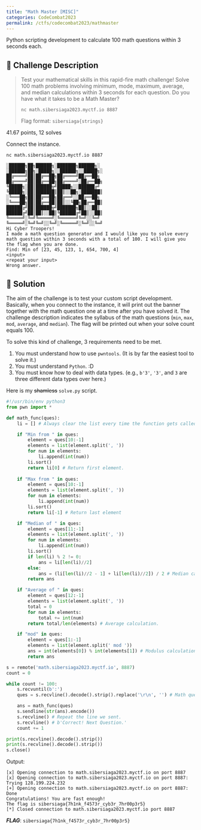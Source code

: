 ```yaml
---
title: "Math Master [MISC]"
categories: CodeCombat2023
permalink: /ctfs/codecombat2023/mathmaster
---
```


Python scripting development to calculate 100 math questions within 3 seconds each.

## 📁 Challenge Description
>Test your mathematical skills in this rapid-fire math challenge! Solve 100 math problems involving minimum, mode, maximum, average, and median calculations within 3 seconds for each question. Do you have what it takes to be a Math Master?
>
>`nc math.sibersiaga2023.myctf.io 8887`
>
>Flag format: `sibersiaga{strings}`

41.67 points, 12 solves

Connect the instance.

```
nc math.sibersiaga2023.myctf.io 8887

░██████╗██╗██████╗░███████╗██████╗░  ░██████╗██╗░█████╗░░██████╗░░█████╗░
██╔════╝██║██╔══██╗██╔════╝██╔══██╗  ██╔════╝██║██╔══██╗██╔════╝░██╔══██╗
╚█████╗░██║██████╦╝█████╗░░██████╔╝  ╚█████╗░██║███████║██║░░██╗░███████║
░╚═══██╗██║██╔══██╗██╔══╝░░██╔══██╗  ░╚═══██╗██║██╔══██║██║░░╚██╗██╔══██║
██████╔╝██║██████╦╝███████╗██║░░██║  ██████╔╝██║██║░░██║╚██████╔╝██║░░██║
╚═════╝░╚═╝╚═════╝░╚══════╝╚═╝░░╚═╝  ╚═════╝░╚═╝╚═╝░░╚═╝░╚═════╝░╚═╝░░╚═╝
Hi Cyber Troopers!
I made a math question generator and I would like you to solve every math question within 3 seconds with a total of 100. I will give you the flag when you are done.
Find: Min of [23, 45, 123, 1, 654, 700, 4]
<input>
<repeat your input>
Wrong answer.
```

## 🚩 Solution
The aim of the challenge is to test your custom script development. Basically, when you connect to the instance, it will print out the banner together with the math question one at a time after you have solved it. The challenge description indicates the syllabus of the math questions (`min`, `max`, `mod`, `average`, and `median`). The flag will be printed out when your solve count equals 100. 

To solve this kind of challenge, 3 requirements need to be met.

1. You must understand how to use `pwntools`. (It is by far the easiest tool to solve it.)
2. You must understand `Python`. :D
3. You must know how to deal with data types. (e.g., `b'3'`, `'3'`, and `3` are three different data types over here.)

Here is my ~~shamless~~ `solve.py` script.

```python
#!/usr/bin/env python3
from pwn import *

def math_func(ques):
	li = [] # Always clear the list every time the function gets called.

	if "Min from " in ques:
		element = ques[10:-1]
		elements = list(element.split(', '))
		for num in elements:
			li.append(int(num))
		li.sort()
		return li[0] # Return first element.
			
	if "Max from " in ques:
		element = ques[10:-1]
		elements = list(element.split(', '))
		for num in elements:
			li.append(int(num))
		li.sort()
		return li[-1] # Return last element

	if "Median of " in ques:
		element = ques[11:-1]
		elements = list(element.split(', '))
		for num in elements:
			li.append(int(num))
		li.sort()
		if len(li) % 2 != 0:
			ans = li[len(li)//2]
		else:
			ans = (li[len(li)//2 - 1] + li[len(li)//2]) / 2 # Median calculation.
		return ans

	if "Average of " in ques:
		element = ques[12:-1]
		elements = list(element.split(', '))
		total = 0
		for num in elements:
			total += int(num)
		return total/len(elements) # Average calculation.

	if "mod" in ques:
		element = ques[1:-1]
		elements = list(element.split(' mod '))
		ans = int(elements[0]) % int(elements[1]) # Modulus calculation.
		return ans

s = remote('math.sibersiaga2023.myctf.io', 8887)
count = 0

while count != 100:
	s.recvuntil(b':')
	ques = s.recvline().decode().strip().replace('\r\n', '') # Math question.

	ans = math_func(ques)
	s.sendline(str(ans).encode())
	s.recvline() # Repeat the line we sent.
	s.recvline() # b'Correct! Next Question.'
	count += 1

print(s.recvline().decode().strip())
print(s.recvline().decode().strip())
s.close()
```
Output:
```
[x] Opening connection to math.sibersiaga2023.myctf.io on port 8887
[x] Opening connection to math.sibersiaga2023.myctf.io on port 8887: Trying 128.199.224.232
[+] Opening connection to math.sibersiaga2023.myctf.io on port 8887: Done
Congratulations! You are fast enough!
The flag is sibersiaga{7h1nk_f4573r_cyb3r_7hr00p3r5}
[*] Closed connection to math.sibersiaga2023.myctf.io port 8887
```

***FLAG***: `sibersiaga{7h1nk_f4573r_cyb3r_7hr00p3r5}`

